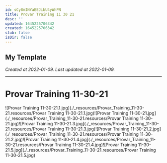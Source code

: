 ```yaml
---
id: sCy8mINYaEEJibU4yWhPN
title: Provar Training 11 30 21
desc: ''
updated: 1645225706342
created: 1645225706342
stub: false
isDir: false
---
```

My Template
---

_Created at 2022-01-09._
_Last updated at 2022-01-09._




---

# Provar Training 11-30-21


![Provar Training 11-30-21.1.jpg](./_resources/Provar_Training_11-30-21.resources/Provar Training 11-30-21.1.jpg)![Provar Training 11-30-21.jpg](./_resources/Provar_Training_11-30-21.resources/Provar Training 11-30-21.jpg)![Provar Training 11-30-21.3.jpg](./_resources/Provar_Training_11-30-21.resources/Provar Training 11-30-21.3.jpg)![Provar Training 11-30-21.2.jpg](./_resources/Provar_Training_11-30-21.resources/Provar Training 11-30-21.2.jpg)![Provar Training 11-30-21.4.jpg](./_resources/Provar_Training_11-30-21.resources/Provar Training 11-30-21.4.jpg)![Provar Training 11-30-21.5.jpg](./_resources/Provar_Training_11-30-21.resources/Provar Training 11-30-21.5.jpg)

